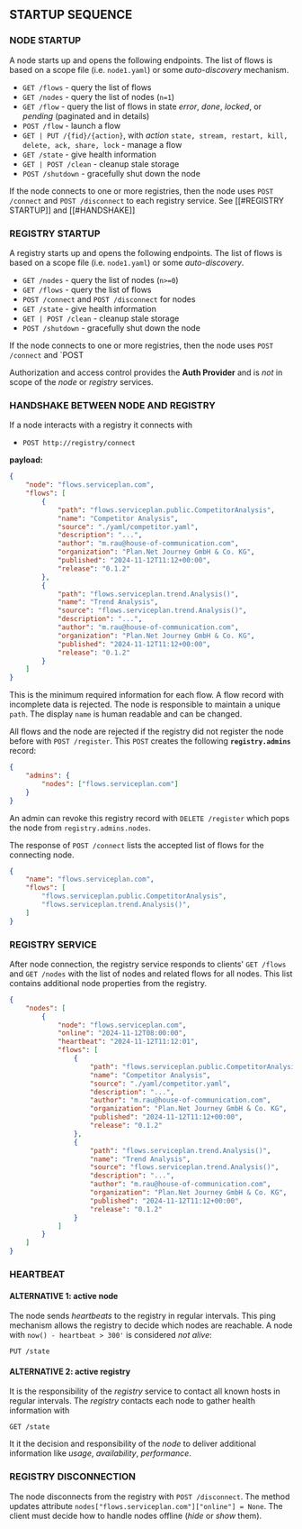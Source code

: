 ## STARTUP SEQUENCE
### NODE STARTUP
A node starts up and opens the following endpoints. The list of flows is based on a scope file (i.e. `node1.yaml`) or some _auto-discovery_ mechanism.
* `GET /flows` - query the list of flows
* `GET /nodes` - query the list of nodes (`n=1`)
* `GET /flow` - query the list of flows in state _error_, _done_, _locked_, or _pending_ (paginated and in details)
* `POST /flow` - launch a flow
* `GET | PUT /{fid}/{action}`, with _action_ `state, stream, restart, kill, delete, ack, share, lock` - manage a flow
* `GET /state`  - give health information
* `GET | POST /clean` - cleanup stale storage
* `POST /shutdown` - gracefully shut down the node

If the node connects to one or more registries, then the node uses `POST /connect` and `POST /disconnect` to each registry service. See [[#REGISTRY STARTUP]] and [[#HANDSHAKE]]

### REGISTRY STARTUP
A registry starts up and opens the following endpoints. The list of flows is based on a scope file (i.e. `node1.yaml`) or some _auto-discovery_. 
* `GET /nodes` - query the list of nodes (`n>=0`)
* `GET /flows` - query the list of flows
* `POST /connect` and `POST /disconnect` for nodes
* `GET /state`  - give health information
* `GET | POST /clean` - cleanup stale storage
* `POST /shutdown` - gracefully shut down the node

If the node connects to one or more registries, then the node uses `POST /connect` and `POST 

Authorization and access control provides the **Auth Provider** and is _not_ in scope of the _node_ or _registry_ services.

### HANDSHAKE BETWEEN NODE AND REGISTRY
If a node interacts with a registry it connects with 
* `POST http://registry/connect` 

**payload:**
```json
{
    "node": "flows.serviceplan.com",
    "flows": [
        {
            "path": "flows.serviceplan.public.CompetitorAnalysis",
            "name": "Competitor Analysis",
            "source": "./yaml/competitor.yaml",
            "description": "...",
            "author": "m.rau@house-of-communication.com",
            "organization": "Plan.Net Journey GmbH & Co. KG",
            "published": "2024-11-12T11:12+00:00",
            "release": "0.1.2"
        },
        {
            "path": "flows.serviceplan.trend.Analysis()",
            "name": "Trend Analysis",
            "source": "flows.serviceplan.trend.Analysis()",
            "description": "...",
            "author": "m.rau@house-of-communication.com",
            "organization": "Plan.Net Journey GmbH & Co. KG",
            "published": "2024-11-12T11:12+00:00",
            "release": "0.1.2"
        }
    ]
}
```
This is the minimum required information for each flow. A flow record with incomplete data is rejected. The node is responsible to maintain a unique `path`. The display `name` is human readable and can be changed.

All flows and the node are rejected if the registry did not register the node before with `POST /register`. This `POST` creates the following **`registry.admins`** record:
```json
{
    "admins": {
        "nodes": ["flows.serviceplan.com"]
    }
}
```

An admin can revoke this registry record with `DELETE /register` which pops the node from `registry.admins.nodes`.

The response of `POST /connect` lists the accepted list of flows for the connecting node.
```json
{
    "name": "flows.serviceplan.com",
    "flows": [
        "flows.serviceplan.public.CompetitorAnalysis",
        "flows.serviceplan.trend.Analysis()",
    ]
}
```
### REGISTRY SERVICE
After node connection, the registry service responds to clients' `GET /flows` and `GET /nodes` with the list of nodes and related flows for all nodes. This list contains additional node properties from the registry.

```json
{
    "nodes": [
        {
            "node": "flows.serviceplan.com",
            "online": "2024-11-12T08:00:00",
            "heartbeat": "2024-11-12T11:12:01",
            "flows": [
                {
                    "path": "flows.serviceplan.public.CompetitorAnalysis",
                    "name": "Competitor Analysis",
                    "source": "./yaml/competitor.yaml",
                    "description": "...",
                    "author": "m.rau@house-of-communication.com",
                    "organization": "Plan.Net Journey GmbH & Co. KG",
                    "published": "2024-11-12T11:12+00:00",
                    "release": "0.1.2"
                },
                {
                    "path": "flows.serviceplan.trend.Analysis()",
                    "name": "Trend Analysis",
                    "source": "flows.serviceplan.trend.Analysis()",
                    "description": "...",
                    "author": "m.rau@house-of-communication.com",
                    "organization": "Plan.Net Journey GmbH & Co. KG",
                    "published": "2024-11-12T11:12+00:00",
                    "release": "0.1.2"
                }
            ]
        }
    ]
}
```

### HEARTBEAT
#### ALTERNATIVE 1: active node
The node sends _heartbeats_ to the registry in regular intervals. This ping mechanism allows the registry to decide which nodes are reachable. A node with `now() - heartbeat > 300'` is considered _not alive_:
```
PUT /state
```

#### ALTERNATIVE 2: active registry
It is the responsibility of the _registry_ service to contact all known hosts in regular intervals. The _registry_ contacts each node to gather health information with
```
GET /state
```

It it the decision and responsibility of the _node_ to deliver additional information like _usage_, _availability_, _performance_.

### REGISTRY DISCONNECTION
The node disconnects from the registry with `POST /disconnect`. The method updates attribute `nodes["flows.serviceplan.com"]["online"] = None`. The client must decide how to handle nodes offline (_hide_ or _show_ them).

